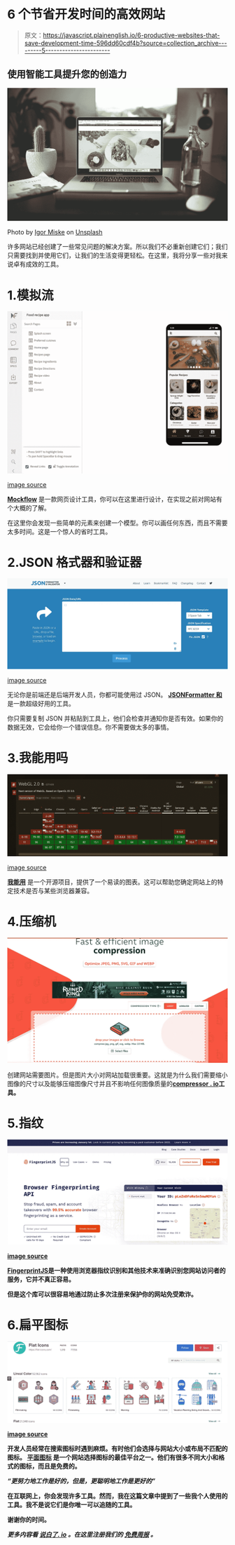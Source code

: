 # 6 个节省开发时间的高效网站

> 原文：<https://javascript.plainenglish.io/6-productive-websites-that-save-development-time-596dd60cdf4b?source=collection_archive---------5----------------------->

## 使用智能工具提升您的创造力

![](img/d40cf362d96cfa28367854e00e3412e7.png)

Photo by [Igor Miske](https://unsplash.com/@igormiske?utm_source=medium&utm_medium=referral) on [Unsplash](https://unsplash.com?utm_source=medium&utm_medium=referral)

许多网站已经创建了一些常见问题的解决方案。所以我们不必重新创建它们；我们只需要找到并使用它们，让我们的生活变得更轻松。在这里，我将分享一些对我来说卓有成效的工具。

# 1.模拟流

![](img/0549c16b5edf891b48575188fe8989a2.png)

[image source](https://mockflow.com/)

[**Mockflow**](https://mockflow.com/pricing/) 是一款网页设计工具，你可以在这里进行设计，在实现之前对网站有个大概的了解。

在这里你会发现一些简单的元素来创建一个模型。你可以画任何东西，而且不需要太多时间。这是一个惊人的省时工具。

# 2.JSON 格式器和验证器

![](img/8d644f2203099b86bd9b2fa14121bb05.png)

[image source](https://jsonformatter.curiousconcept.com/#)

无论你是前端还是后端开发人员，你都可能使用过 JSON。 [**JSONFormatter 和**](https://jsonformatter.curiousconcept.com/#) 是一款超级好用的工具。

你只需要复制 JSON 并粘贴到工具上，他们会检查并通知你是否有效。如果你的数据无效，它会给你一个错误信息。你不需要做太多的事情。

# 3.我能用吗

![](img/c02455912e6986405e65c97f38df3c9c.png)

[image source](https://caniuse.com/)

[**我能用**](https://caniuse.com/) 是一个开源项目，提供了一个易读的图表。这可以帮助您确定网站上的特定技术是否与某些浏览器兼容。

# 4.压缩机

![](img/8c466c7170d96c4da625536427a830e4.png)

创建网站需要图片。但是图片大小对网站加载很重要。这就是为什么我们需要缩小图像的尺寸以及能够压缩图像尺寸并且不影响任何图像质量的[**compressor . io**](https://compressor.io/)**工具。**

# **5.指纹**

**![](img/73c80c8c0ecb34714f117f49121cfbb6.png)**

**[image source](https://fingerprintjs.com/)**

**[**FingerprintJS**](https://fingerprintjs.com/)是一种使用浏览器指纹识别和其他技术来准确识别您网站访问者的服务，它并不真正容易。**

**但是这个库可以很容易地通过防止多次注册来保护你的网站免受欺诈。**

# **6.扁平图标**

**![](img/32dc6e9ce98d15521186929bf92e197b.png)**

**[image source](https://www.flaticon.com/)**

**开发人员经常在搜索图标时遇到麻烦。有时他们会选择与网站大小或布局不匹配的图标。
[**平面图标**](https://www.flaticon.com/) 是一个网站选择图标的最佳平台之一。他们有很多不同大小和格式的图标，而且是免费的。**

***“更努力地工作是好的，但是，更聪明地工作是更好的”***

**在互联网上，你会发现许多工具。然而，我在这篇文章中提到了一些我个人使用的工具。我不是说它们是你唯一可以追随的工具。**

**谢谢你的时间。**

***更多内容看* [*说白了. io*](http://plainenglish.io/) *。在这里注册我们的* [*免费周报*](http://newsletter.plainenglish.io/) *。***